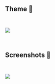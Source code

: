 ## Theme 🎨
<br>

![](https://i.imgur.com/h2p03DF.png)

<br>

## Screenshots 📸
<br>

![](https://i.imgur.com/gAE74W5.png)

<br>

